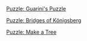 [Puzzle: Guarini's Puzzle](http://dm.compsciclub.ru/app/quiz-guarinis-puzzle)

[Puzzle: Bridges of Königsberg](http://dm.compsciclub.ru/app/quiz-bridges)

[Puzzle: Make a Tree](http://dm.compsciclub.ru/app/quiz-make-a-tree)
